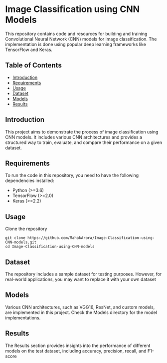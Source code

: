 # Image Classification using CNN Models

This repository contains code and resources for building and training Convolutional Neural Network (CNN) models for image classification. The implementation is done using popular deep learning frameworks like TensorFlow and Keras.

## Table of Contents

- [Introduction](#introduction)
- [Requirements](#requirements)
- [Usage](#usage)
- [Dataset](#dataset)
- [Models](#models)
- [Results](#results)


## Introduction

This project aims to demonstrate the process of image classification using CNN models. It includes various CNN architectures and provides a structured way to train, evaluate, and compare their performance on a given dataset.

## Requirements

To run the code in this repository, you need to have the following dependencies installed:

- Python (>=3.6)
- TensorFlow (>=2.0)
- Keras (>=2.2)

## Usage

Clone the repository

```
git clone https://github.com/MahakArora/Image-Classification-using-CNN-models.git
cd Image-Classification-using-CNN-models
```

## Dataset

The repository includes a sample dataset for testing purposes. However, for real-world applications, you may want to replace it with your own dataset

## Models

Various CNN architectures, such as VGG16, ResNet, and custom models, are implemented in this project. Check the Models directory for the model implementations.

## Results

The Results section provides insights into the performance of different models on the test dataset, including accuracy, precision, recall, and F1-score
